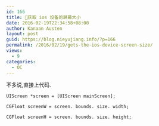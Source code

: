 ```yaml
---
id: 166
title: 获取 ios 设备的屏幕大小
date: 2016-02-19T22:34:58+08:00
author: Kanaan Austen
layout: post
guid: https://blog.nieyujiang.info/?p=166
permalink: /2016/02/19/gets-the-ios-device-screen-size/
views:
  - 9
categories:
  - OC
---
```

<!--wp-compress-html-->

<!--wp-compress-html no compression-->

不多说,直接上代码.

<pre class="prettyprint" ><code>UIScreen *screen = [UIScreen mainScreen];

CGFloat screenW = screen. bounds. size. width;

CGFloat screenH = screen. bounds. size. height;

</code></pre>

<!--wp-compress-html no compression-->

<!--wp-compress-html-->